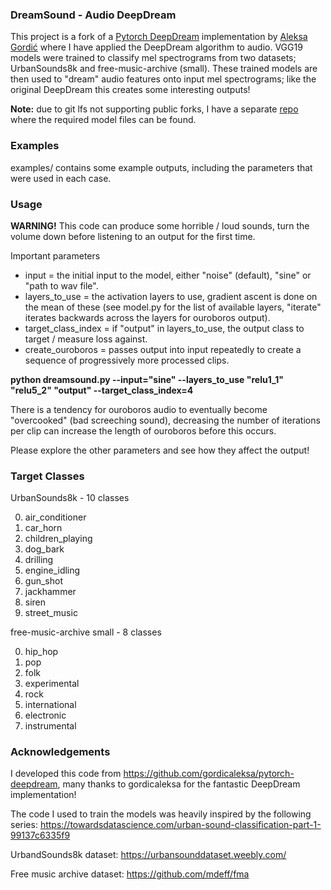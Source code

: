 ### DreamSound - Audio DeepDream

This project is a fork of a [Pytorch DeepDream](https://github.com/gordicaleksa/pytorch-deepdream) implementation by [Aleksa Gordić](https://github.com/gordicaleksa) where I have applied the DeepDream algorithm to audio. VGG19 models were trained to classify mel spectrograms from two datasets; UrbanSounds8k and free-music-archive (small). These trained models are then used to "dream" audio features onto input mel spectrograms; like the original DeepDream this creates some interesting outputs! 

**Note:** due to git lfs not supporting public forks, I have a separate [repo](https://github.com/char-tan/DreamSoundModels) where the required model files can be found. 

### Examples

examples/ contains some example outputs, including the parameters that were used in each case.

### Usage

**WARNING!** This code can produce some horrible / loud sounds, turn the volume down before listening to an output for the first time.

Important parameters

- input = the initial input to the model, either "noise" (default), "sine" or "path to wav file".
- layers_to_use = the activation layers to use, gradient ascent is done on the mean of these (see model.py for the list of available layers, "iterate" iterates backwards across the layers for ouroboros output).
- target_class_index = if "output" in layers_to_use, the output class to target / measure loss against.
- create_ouroboros = passes output into input repeatedly to create a sequence of progressively more processed clips.

**python dreamsound.py --input="sine" --layers_to_use "relu1_1" "relu5_2" "output" --target_class_index=4**

There is a tendency for ouroboros audio to eventually become "overcooked" (bad screeching sound), decreasing the number of iterations per clip can increase the length of ouroboros before this occurs. 

Please explore the other parameters and see how they affect the output!

### Target Classes

UrbanSounds8k - 10 classes

0. air_conditioner 
1. car_horn
2. children_playing
3. dog_bark
4. drilling
5. engine_idling
6. gun_shot
7.  jackhammer
8. siren
9. street_music

free-music-archive small - 8 classes

0. hip_hop
1. pop
2. folk
3. experimental
4. rock
5. international
6. electronic
7. instrumental

### Acknowledgements

I developed this code from https://github.com/gordicaleksa/pytorch-deepdream, many thanks to gordicaleksa for the fantastic DeepDream implementation!

The code I used to train the models was heavily inspired by the following series: https://towardsdatascience.com/urban-sound-classification-part-1-99137c6335f9

UrbandSounds8k dataset: https://urbansounddataset.weebly.com/

Free music archive dataset: https://github.com/mdeff/fma





